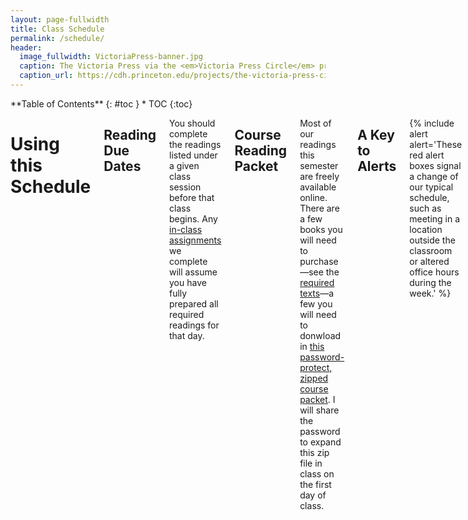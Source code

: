 ```yaml
---
layout: page-fullwidth
title: Class Schedule
permalink: /schedule/
header:
  image_fullwidth: VictoriaPress-banner.jpg
  caption: The Victoria Press via the <em>Victoria Press Circle</em> project
  caption_url: https://cdh.princeton.edu/projects/the-victoria-press-circle/
---
```


<div class="row">
<div class="medium-4 medium-push-8 columns" markdown="1">
<div class="panel radius" markdown="1">
**Table of Contents**
{: #toc }
*  TOC
{:toc}
</div>
</div><!-- /.medium-4.columns -->

<div class="medium-8 medium-pull-4 columns" markdown="1">

# Using this Schedule

## Reading Due Dates

You should complete the readings listed under a given class session before that class begins. Any [in-class assignments](http://s18tot.ryancordell.org/assignments/inclasswork/) we complete will assume you have fully prepared all required readings for that day.

## Course Reading Packet

Most of our readings this semester are freely available online. There are a few books you will need to purchase—see the [required texts](http://s18tot.ryancordell.org/policies/#required-texts)—a few you will need to donwload in [this password-protect, zipped course packet](https://www.dropbox.com/s/f1aqdvvhqlhphj4/ToTcoursepacket.zip?dl=0). I will share the password to expand this zip file in class on the first day of class. 

## A Key to Alerts

{% include alert alert='These red alert boxes signal a change of our typical schedule, such as meeting in a location outside the classroom or altered office hours during the week.' %}

{% include alert warning='These orange alert boxes signal an assignment due date.' %}

{% include alert info='These information boxes signal an in-class lab that we will work on together. As the semester progresses I will add links to the lab assignments to these boxes. Your fieldbook reports are due within a week of a lab session, or the final lab session for those which extend through multiple class sessions, as indicated by the presence of letters (e.g. 5a and 5b).' %}

-----

# Preface &#9755; re:Mediation

## Tuesday, January 9: Romancing the Book

Introduction to the course and to each other

## Friday, January 12: Media Messages

{% include alert info='Lab #1: Markdown' %}

Read:

+ Marshall McLuhan, “The Medium is the Message”
+ Alan Liu, [“Imagining the New Media Encounter”](http://www.digitalhumanities.org/companion/view?docId=blackwell/9781405148641/9781405148641.xml&chunk.id=ss1-3-1&toc.depth=1&toc.id=ss1-3-1&brand=9781405148641_brand)

-----

# Chapter 1 &#9755; Inscription

{% include alert alert='During the week below I will be traveling from Thursday, January 18-Saturday, January 20. I will not hold my usual office hours this week. Our practicum students will lead the workshop on Friday, January 19.' %}

## Tuesday, January 16: Orality & Literacy

Read:

+ James Gleick, *The Information*, prologue-chapter 2 (pg. 3-77)
+ Octavia Butler, "Speech Sounds"

## Friday, January 19: Making Language Visible

Prof. Cordell away today; practicum students will lead this lab at the MFA.

{% include alert info='Lab #2: Visible Language' %}

{% include alert alert='Meet at the Museum of Fine Arts group entrance: off Museum Road on the west side of the building.' %}

Read:

+ Christopher Woods, "Visible Language: The Earliest Writing Systems"

## Tuesday, January 23: Manuscript

{% include alert info='Lab 3: Simulating the Scriptorium' %}

Read:

+ Bede, [“The Story of Cædmon”](http://www.heorot.dk/bede-caedmon.html)
+ Ælfric, [Preface to his translation of Genesis](https://brandonwhawk.net/2014/07/30/aelfrics-preface-to-genesis-a-translation/).
+ Geoffrey Chaucer, [“Chaucer’s Words to His Scrivener”](http://genius.com/Geoffrey-chaucer-chaucers-words-to-his-scrivener-annotated)
+ Excerpts from Johannes Trithemius, [*In Praise of Scribes*](http://misc.yarinareth.net/trithemius.html)

Watch:

+ Getty Museum, ["Making Manuscripts"](https://youtu.be/nuNfdHNTv9o) (6:19)

<iframe width="560" height="315" src="https://www.youtube.com/embed/nuNfdHNTv9o?rel=0" frameborder="0" gesture="media" allow="encrypted-media" allowfullscreen></iframe>


{% include alert alert='This week I will not hold my usual Thursday office hours. I will hold extra hours on Wednesday, January 24 from 10-12.' %}

## Friday, January 26: Vivifying Media

{% include alert warning='DUE: [Dead Media Poster Presentations](http://s18tot.ryancordell.org/assignments/deadmediaposter/) in class' %}

## Tuesday, January 30: Containing Language

{% include alert info='Lab #4: Making Paper' %}

{% include alert alert='Meeting location TBA' %}

Read:

+ William A. Johnson, "Bookrolls as Media"
+ Lionel Casson, "From Roll to Codex"
+ Bonnie Mak, "Architectures of the Page"

Browse:

+ John Morph, ["The Page as Interface"](http://transliteracies.english.ucsb.edu/images/flash_projects/john-morph.html)


-----

# Chapter 2 &#9755; Impression

## Friday, February 2: Book Tech

{% include alert info='Lab 5: Thinking with the Codex' %}

{% include alert alert='Meet in the Northeastern Archives & Special Collections, 92 Snell Library (in the basement)' %}

Read:

+ Adam J. Hooks, ["How to Read Like a Renaissance Reader"](http://www.adamghooks.net/2012/08/how-to-read-like-renaissance-reader.html)
+ Browse the following (pick 3-4 to focus on):
  + [Codex Sinaiticus](http://www.bl.uk/turning-the-pages/?id=b00f9a37-422c-4542-bfbd-b97bf3ce7d50&amp;type=book)
  + [Lindisfarne Gospel](http://www.bl.uk/turning-the-pages/?id=fdbcc772-3e21-468d-8ca1-9c192f0f939c&type=book)
  + [Book of Kells](http://digitalcollections.tcd.ie/home/index.php?DRIS_ID=MS58_003v) (this may take awhile to load)
  + [Diamond Sutra](http://www.bl.uk/turning-the-pages/?id=1c92bc7e-8acc-49b3-9a27-b5ad8f44230a&amp;type=sd_planar)
  + [Sultan Baybars' Qur'an](http://www.bl.uk/turning-the-pages/?id=0354faf0-a67a-11db-87d3-0050c2490048&amp;type=book)
  + [The Golden Haggadah](http://www.bl.uk/turning-the-pages/?id=47111807-4e9a-43de-be65-96f49c3d623c&amp;type=book)
  + [The Sherborne Missal](http://www.bl.uk/turning-the-pages/?id=181afc99-df1f-4951-8981-df7e26625850&amp;type=book)
  + [The Gutenberg Bible](https://www.bl.uk/treasures/gutenberg/search.asp)
  + [The Nuremburg Chronicle](https://cudl.lib.cam.ac.uk/view/PR-INC-00000-A-00007-00002-00888/1)
  + [Codex Arundel](http://www.bl.uk/turning-the-pages/?id=758caef0-a664-11db-8b3a-0050c2490048&amp;type=book)
  + [*De Humani Corporis Fabrica*](https://cudl.lib.cam.ac.uk/view/PR-CCF-00046-00036/1)
  + [Shakespeare First Folio](https://cudl.lib.cam.ac.uk/view/PR-SSS-00010-00006/1)
  + [Mamusse wunneetupanatamwe Up-Biblium God naneeswe Nukkone Testament kah wonk VVusku Testament](https://archive.org/details/mamussewunneetup00elio)
  + [The Mercator Atlas of Europe](http://www.bl.uk/turning-the-pages/?id=223c7af8-bad6-4282-a684-17bf45bd0311&amp;type=book)
  + [Nature Printing](https://cudl.lib.cam.ac.uk/view/MS-ADD-10141/1)
  + [*Birds of America*](http://www.bl.uk/turning-the-pages/?id=6bf88002-53a1-41e2-bfc6-de66c674355a&amp;type=book)

## Tuesday, February 6: Into the Matrix

{% include alert info='Lab 6a: Preparing to Print' %}

Watch:

+ Stephen Fry, [*The Machine That Made Us*](http://www.veoh.com/watch/v18714625RMJnrG8x) (This video is about 1 hour long; plan accordingly!)

<object width="410" height="341" id="veohFlashPlayer" name="veohFlashPlayer"><param name="movie" value="http://www.veoh.com/swf/webplayer/WebPlayer.swf?version=AFrontend.5.7.0.1509&permalinkId=v18714625RMJnrG8x&player=videodetailsembedded&videoAutoPlay=0&id=anonymous"></param><param name="allowFullScreen" value="true"></param><param name="allowscriptaccess" value="always"></param><embed src="http://www.veoh.com/swf/webplayer/WebPlayer.swf?version=AFrontend.5.7.0.1509&permalinkId=v18714625RMJnrG8x&player=videodetailsembedded&videoAutoPlay=0&id=anonymous" type="application/x-shockwave-flash" allowscriptaccess="always" allowfullscreen="true" width="410" height="341" id="veohFlashPlayerEmbed" name="veohFlashPlayerEmbed"></embed></object><br /><font size="1">Watch <a href="http://www.veoh.com/watch/v18714625RMJnrG8x">Stephen Fry & The Machine That Made Us</a></font>

Read:

+ Ann Blair, "Introduction" from *Too Much To Know*

Optional, but quite useful:

+ ["Letterpress Printing"](https://youtu.be/AHrLIVeH1KM)
+ ["How to Use a Composing Stick"](https://youtu.be/AHrLIVeH1KM)

## Friday, February 9: The Business of Print 

{% include alert info='Lab 6b: Planning Your Print Project' %}

Read: 

+ Sarah Werner, ["Finding Women in the Printing Shop"](http://sarahwerner.net/blog/2014/10/finding-women-in-the-printing-shop/)
+ Benjamin Franklin, *The Autobiography of Benjamin Franklin* (pg. 7-57, ending at "The affairs of the Revolution occasion'd the interruption.")
+ Lisa Gitelman, “Print Culture (Other Than Codex): Job Printing and Its Importance"

## Tuesday, February 13: Typecasting

{% include alert info='Lab 7a: Composing & Imposing' %}

Read:

+ Chris Gayomali, ["How Typeface Influences the Way We Read and Think"](http://theweek.com/articles/463196/how-typeface-influences-way-read-think)
+ Lindsay Lynch, ["How I Came to Love the En Space"](http://www.theatlantic.com/technology/archive/2016/09/how-i-came-to-love-the-en-space/499337/)
+ Pick at least one font from the [Kern Your Enthusiasm](http://hilobrow.com/tag/kern-enthusiasm/) series and read its blog post. You will be reporting on your chosen article in class so read it carefully.

(Optional) Watch:

+ [*Helvetica* movie trailer](https://youtu.be/7JkpYgjbYRg)

## Friday, February 16: A Mechanical Mind

{% include alert info='Lab 7b: Pulling the Press!' %}

Read: 

+ Ellen Cushman, "'We're Taking the Genius of Sequoyah into This Century': The Cherokee Syllabary, Peoplehood, and Perseverance"
+ Articles about the [Victoria Press](https://en.wikipedia.org/wiki/Victoria_Press)
  + M. M. H., "A Ramble with Mrs. Grundy: A Visit to the Victoria Printing Press," *English Woman's Journal* (1860)
  + "The Victoria Press," *Illustrated London News* (15 June 1861)
  + Emily Faithfull, "Women Compositors," *English Woman's Journal* (1861)

## Tuesday, February 20: Media & Moral Panic

Read:

+ Frank Furedi, [“The Media’s First Moral Panic”](http://www.historytoday.com/frank-furedi/media%E2%80%99s-first-moral-panic)
+ Anna North, [“When Novels Were Bad for You”](http://op-talk.blogs.nytimes.com/2014/09/14/when-novels-were-bad-for-you/?_r=0)
+ 19th-Century Commentaries on Novel Reading:
    + [“On Novel Reading”](http://www.merrycoz.org/books/NOVELS01.xhtml) (from *The Guardian; or Youth’s Religious Instructor*, 1820)
    + [“Devouring Books”](http://www.merrycoz.org/books/DEVOURNG.xhtml) (from the *American Annals of Education*, 1835)
    + M.M. Backus, [“Novel Writers and Publishers”](http://www.merrycoz.org/books/PARLOR.xhtml) (from *Christian Parlor Magazine*, 1844)

## Friday, February 23: Format

{% include alert info='Lab 8: Deciphering Physical Books' %}

Read:

+ Jane Austen, Letters to her sister Cassandra (these are in order so you can read down from the first link to the next two letters):
  + [Friday, January 29](http://www.pemberley.com/janeinfo/auslet22.html#letter124)
  + [Thursday, February 4](http://www.pemberley.com/janeinfo/auslet22.html#letter125)
  + [February ?? 1813](http://www.pemberley.com/janeinfo/auslet22.html#letter126)
+ Charles W. Chesnutt, "Baxter's Procustes"
+ Leah Price, "Introduction" to *How to Do Things with Books in Victorian Britain*

{% include alert alert='This week I will will be traveling from Tuesday, February 27 (at night) until Thursday, March 1. I will not hold my usual Thursday office hours this week.' %}

-----

# Chapter 3 &#9755; Read-Write-Execute

## Tuesday, February 27: Annihilating Time & Space

Read:

+ James Gleick, *The Information*, chapters 4-6 (pg. 78-203)
+ Henry David Thoreau [on the telegraph](http://www.logicalpoetry.com/tech/thoreau.html)

## Thursday, March 1

{% include alert warning='DUE: Unessay 1 by 5pm' %}

## Friday, March 2: Circulation

Read:

+ James Gleick, *The Information*, chapter 11 (pg. 310-323)
+ Rebecca Onion, ["Going Viral in the Nineteenth Century"](http://www.laphamsquarterly.org/roundtable/going-viral-nineteenth-century)
+ Read "Beautiful Snow" and 4 other verses of your choosing from [*Fugitive Verses*](http://fugitiverses.viraltexts.org). 
  + Read the poems and also look at the example newspaper printing linked at the top of each.

## Spring Break, March 4-10

## Tuesday, March 13: A Pocket Universe

{% include alert info='Lab 9: Computational Reading I (words & ngrams)' %}

Read:

+ Sydney Padua, [*The Thrilling Adventures of Lovelace and Babbage*](http://amzn.to/2iPqWRY) (beginning-pg. 90)

## Friday, March 16: Text as Data

{% include alert info='Lab 10: Computational Reading II (sentiments & topics)' %}

Read:

+ Sydney Padua, [*The Thrilling Adventures of Lovelace and Babbage*](http://amzn.to/2iPqWRY) (pg. 147-207)


## Tuesday, March 20: Machine Writing

{% include alert info='Lab 11: Computational Writing (Building a Bot)' %}

Read:

+ Vikram Chandra, ["The Beauty of Code"](https://www.theparisreview.org/blog/2014/09/05/the-beauty-of-code/)
+ Annette Vee, "Understanding Computer Programming as Literacy"


## Friday, March 23: Open Lab

Professor Cordell away: **Open Lab** with practicum students to catch up with R programming labs

-----

# Chapter 4 &#9755; Memory

## Tuesday, March 27: Obsolescence

Watch:

+ Carl Schlesinger and David Loeb Weiss, ["Farewell etaoin shrdlu"](https://vimeo.com/127605643) (30 mins)

<iframe src="https://player.vimeo.com/video/127605643?byline=0&portrait=0" width="640" height="360" frameborder="0" webkitallowfullscreen mozallowfullscreen allowfullscreen></iframe>
<p><a href="https://vimeo.com/127605643">Farewell - ETAOIN SHRDLU - 1978</a> from <a href="https://vimeo.com/user4747369">Linotype: The Film</a> on <a href="https://vimeo.com">Vimeo</a>.</p>

Read:

+ Lauren J. Young, Daniel Peterschmidt, and Cat Frazier, "File Not Found Series"
  + ["Ghosts in The Reels"](https://apps.sciencefriday.com/data/ghosts.html)
  + ["The Librarians Saving the Internet"](https://apps.sciencefriday.com/data/librarians.html)
  + ["Data Reawakening"](https://apps.sciencefriday.com/data/reawakening.html)

(Optional) Read/Browse:

+ Kenneth Goldsmith, ["The Artful Accidents of Google Books"](http://www.newyorker.com/books/page-turner/the-artful-accidents-of-google-books)
+ [The Art of Google Books](http://theartofgooglebooks.tumblr.com/) 

## Friday, March 30: The Book is Dead (Long Live the Book)

{% include alert info='Lab 12a: Paper Circuits' %}

Read:

+ Octave Uzanne, ["The End of Books"](https://ebooks.adelaide.edu.au/u/uzanne/octave/end/)
+ Matthew Kirschenbaum, ["Books After the Death of the Book"](http://www.publicbooks.org/books-after-the-death-of-the-book/)

Watch:

+ ["Elektrobiblioteka / Electrolibrary"](https://vimeo.com/47656204)

<iframe src="https://player.vimeo.com/video/47656204" width="640" height="360" frameborder="0" webkitallowfullscreen mozallowfullscreen allowfullscreen></iframe>
<p><a href="https://vimeo.com/47656204">Elektrobiblioteka / Electrolibrary</a> from <a href="https://vimeo.com/prtscr">printscreen</a> on <a href="https://vimeo.com">Vimeo</a>.</p>

## Tuesday, April 3: Processing Words

{% include alert info='Lab 12b: Paper Circuits' %}

Read:

+ David M. Berry and Jan Rybicki, ["The Author Signal, Nietzsche's Typewriter and Medium Theory"](https://stunlaw.blogspot.com/2012/12/the-author-signal-nietzsches-typewriter.html)
+ Matthew Kirschenbaum, ["This Faithful Machine"](https://www.theparisreview.org/blog/2016/05/11/this-faithful-machine/)
+ ——, ["Technology changes how authors write, but the big impact isn’t on their style"](https://theconversation.com/technology-changes-how-authors-write-but-the-big-impact-isnt-on-their-style-61955)

## Friday, April 6: An Index of All Knowledge

Read: 

+ James Gleick, *The Information*, chapter 14-epilogue (pg. 373-426)
+ Ted Chiang, ["The Truth of Fact, the Truth of Feeling"](https://subterraneanpress.com/magazine/fall_2013/the_truth_of_fact_the_truth_of_feeling_by_ted_chiang)


## Tuesday, April 10: Because Survival is Insufficient

Read:

+ Emily St. John Mandel, [*Station Eleven*](http://amzn.to/2hSefIP) (to the end of section 4, page 164)


## Friday, April 13: The Museum of Civilization

Read:

+ Emily St. John Mandel, [*Station Eleven*](http://amzn.to/2hSefIP) (to end of book)


## Tuesday, April 17: Book Futures

+ Jorge Louis Borges, "The Library of Babel"

# Epilogue &#9755; &#9755; &#9755; &#9755; &#9755; 

## Friday, April 20

{% include alert warning='DUE: Unessay 2 by 5pm' %}


</div><!-- /.medium-8.columns -->
</div><!-- /.row -->